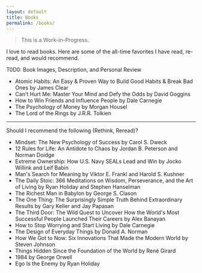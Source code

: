 ```yaml
---
layout: default
title: Books
permalink: /books/
---
```


> This is a Work-in-Progress.

I love to read books. Here are some of the all-time favorites I have read, re-read, and would recommend.

T0D0: Book Images, Description, and Personal Review

- Atomic Habits: An Easy & Proven Way to Build Good Habits & Break Bad Ones by James Clear
- Can't Hurt Me: Master Your Mind and Defy the Odds by David Goggins
- How to Win Friends and Influence People by Dale Carnegie
- The Psychology of Money by Morgan Housel
- The Lord of the Rings by J.R.R. Tolkien

---

Should I recommend the following (Rethink, Reread)?

- Mindset: The New Psychology of Success by Carol S. Dweck
- 12 Rules for Life: An Antidote to Chaos by Jordan B. Peterson and Norman Doidge
- Extreme Ownership: How U.S. Navy SEALs Lead and Win by Jocko Willink and Leif Babin
- Man's Search for Meaning by Viktor E. Frankl and Harold S. Kushner
- The Daily Stoic: 366 Meditations on Wisdom, Perseverance, and the Art of Living by Ryan Holiday and Stephen Hanselman
- The Richest Man in Babylon by George S. Clason
- The One Thing: The Surprisingly Simple Truth Behind Extraordinary Results by Gary Keller and Jay Papasan
- The Third Door: The Wild Quest to Uncover How the World's Most Successful People Launched Their Careers by Alex Banayan
- How to Stop Worrying and Start Living by Dale Carnegie
- The Design of Everyday Things by Donald A. Norman
- How We Got to Now: Six Innovations That Made the Modern World by Steven Johnson
- Things Hidden Since the Foundation of the World by René Girard
- 1984 by George Orwell
- Ego Is the Enemy by Ryan Holiday